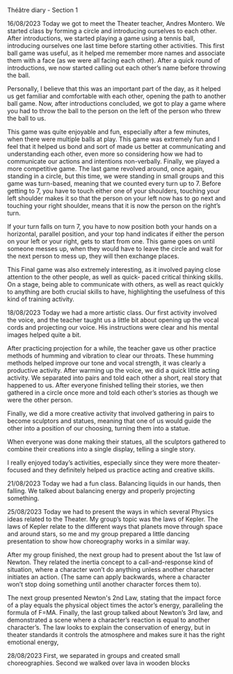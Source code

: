 Théâtre diary - Section 1

16/08/2023
Today we got to meet the Theater teacher, Andres Montero. We started class by forming a circle and introducing ourselves to each other. After introductions, we started playing a game using a tennis ball, introducing ourselves one last time before starting other activities. This first ball game was useful, as it helped me remember more names and associate them with a face (as we were all facing each other). After a quick round of introductions, we now started calling out each other’s name before throwing the ball.

Personally, I believe that this was an important part of the day, as it helped us get familiar and comfortable with each other, opening the path to another ball game. 
Now, after introductions concluded, we got to play a game where you had to throw the ball to the person on the left of the person who threw the ball to us.

This game was quite enjoyable and fun, especially after a few minutes, when there were multiple balls at play. This game was extremely fun and I feel that it helped us bond and sort of made us better at communicating and understanding each other, even more so considering how we had to communicate our actions and intentions non-verbally.
Finally, we played a more competitive game. The last game revolved around, once again, standing in a circle, but this time, we were standing in small groups and this game was turn-based, meaning that we counted every turn up to 7. Before getting to 7, you have to touch either one of your shoulders, touching your left shoulder makes it so that the person on your left now has to go next and touching your right shoulder, means that it is now the person on the right’s turn.

If your turn falls on turn 7, you have to now position both your hands on a horizontal, parallel position, and your top hand indicates if either the person on your left or your right, gets to start from one. This game goes on until someone messes up, when they would have to leave the circle and wait for the next person to mess up, they will then exchange places.

This Final game was also extremely interesting, as it involved paying close attention to the other people, as well as quick- paced critical thinking skills. On a stage, being able to communicate with others, as well as react quickly to anything are both crucial skills to have, highlighting the usefulness of this kind of training activity.


18/08/2023
Today we had a more artistic class. Our first activity involved the voice, and the teacher taught us a little bit about opening up the vocal cords and projecting our voice. His instructions were clear and his mental images helped quite a bit. 
	
After practicing projection for a while, the teacher gave us other practice methods of humming and vibration to clear our throats. These humming methods helped improve our tone and vocal strength, it was clearly a productive activity. 
After warming up the voice, we did a quick little acting activity. We separated into pairs and told each other a short, real story that happened to us. After everyone finished telling their stories, we then gathered in a circle once more and told each other’s stories as though we were the other person.

Finally, we did a more creative activity that involved gathering in pairs to become sculptors and statues, meaning that one of us would guide the other into a position of our choosing, turning them into a statue.

When everyone was done making their statues, all the sculptors gathered to combine their creations into a single display, telling a single story.

I really enjoyed today’s activities, especially since they were more theater-focused and they definitely helped us practice acting and creative skills.


21/08/2023
Today we had a fun class.
Balancing liquids in our hands, then falling.
We talked about balancing energy and properly projecting something.




25/08/2023
Today we had to present the ways in which several Physics ideas related to the Theater. My group’s topic was the laws of Kepler. The laws of Kepler relate to the different ways that planets move through space and around stars, so me and my group prepared a little dancing presentation to show how choreography works in a similar way.

After my group finished, the next group had to present about the 1st law of Newton. They related the inertia concept to a call-and-response kind of situation, where a character won’t do anything unless another character initiates an action. (The same can apply backwards, where a character won’t stop doing something until another character forces them to).
	
The next group presented Newton's 2nd Law, stating that the impact force of a play equals the physical object times the actor’s energy, paralleling the formula of F=MA. Finally, the last group talked about Newton’s 3rd law, and demonstrated a scene where a character’s reaction is equal to another character’s. The law looks to explain the conservation of energy, but in theater standards it controls the atmosphere and makes sure it has the right emotional energy,

28/08/2023
First, we separated in groups and created small choreographies.
Second we walked over lava in wooden blocks
